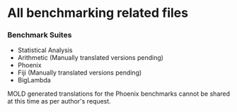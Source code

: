 # All benchmarking related files

### Benchmark Suites
* Statistical Analysis
* Arithmetic (Manually translated versions pending)
* Phoenix
* Fiji (Manually translated versions pending)
* BigLambda

MOLD generated translations for the Phoenix benchmarks cannot be shared at this time as per author's request.
